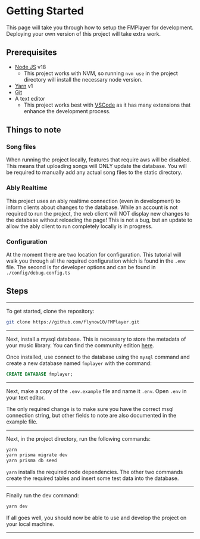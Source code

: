 # Getting Started

This page will take you through how to setup the FMPlayer for development. Deploying your own version of this project will take extra work.

## Prerequisites

- [Node JS](https://nodejs.org/en) v18
  - This project works with NVM, so running `nvm use` in the project directory will install the necessary node version.
- [Yarn](https://classic.yarnpkg.com/lang/en/) v1
- [Git](https://git-scm.com/)
- A text editor
  - This project works best with [VSCode](https://code.visualstudio.com/) as it has many extensions that enhance the development process.

## Things to note

### Song files

When running the project locally, features that require aws will be disabled. This means that uploading songs will ONLY update the database. You will be required to manually add any actual song files to the static directory.

### Ably Realtime

This project uses an ably realtime connection (even in development) to inform clients about changes to the database. While an account is not required to run the project, the web client will NOT display new changes to the database without reloading the page! This is not a bug, but an update to allow the ably client to run completely locally is in progress.

### Configuration

At the moment there are two location for configuration. This tutorial will walk you through all the required configuration which is found in the `.env` file. The second is for developer options and can be found in `./config/debug.config.ts`

## Steps

---

To get started, clone the repository:

```sh
git clone https://github.com/flynow10/FMPlayer.git
```

---

Next, install a mysql database. This is necessary to store the metadata of your music library. You can find the community edition [here](https://www.mysql.com/products/community/).

Once installed, use connect to the database using the `mysql` command and create a new database named `fmplayer` with the command:

```sql
CREATE DATABASE fmplayer;
```

---

Next, make a copy of the `.env.example` file and name it `.env`. Open `.env` in your text editor.

The only required change is to make sure you have the correct msql connection string, but other fields to note are also documented in the example file.

---

Next, in the project directory, run the following commands:

```sh
yarn
yarn prisma migrate dev
yarn prisma db seed
```

`yarn` installs the required node dependencies.
The other two commands create the required tables and insert some test data into the database.

---

Finally run the dev command:

```sh
yarn dev
```

If all goes well, you should now be able to use and develop the project on your local machine.

---
